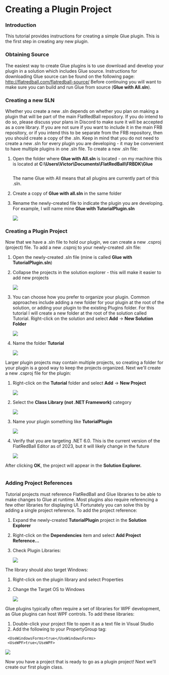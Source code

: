 # Creating a Plugin Project

### Introduction

This tutorial provides instructions for creating a simple Glue plugin. This is the first step in creating any new plugin.

### Obtaining Source

The easiest way to create Glue plugins is to use download and develop your plugin in a solution which includes Glue source. Instructions for downloading Glue source can be found on the following page: http://flatredball.com/flatredball-source/ Before continuing you will want to make sure you can build and run Glue from source (**Glue with All.sln**).

### Creating a new SLN

Whether you create a new .sln depends on whether you plan on making a plugin that will be part of the main FlatRedBall repository. If you do intend to do so, please discuss your plans in Discord to make sure it will be accepted as a core library. If you are not sure if you want to include it in the main FRB repository, or if you intend this to be separate from the FRB repository, then you should create a copy of the .sln. Keep in mind that you do not need to create a new .sln for every plugin you are developing - it may be convenient to have multiple plugins in one .sln file. To create a new .sln file:

1.  Open the folder where **Glue with All.sln** is located - on my machine this is located at **C:\Users\Victor\Documents\FlatRedBall\FRBDK\Glue**

    <figure><img src="../../media/2023-01-img_63b47242dcefd.png" alt=""><figcaption></figcaption></figure>

    The name Glue with All means that all plugins are currently part of this .sln.
2. Create a copy of **Glue with all.sln** in the same folder
3.  Rename the newly-created file to indicate the plugin you are developing. For example, I will name mine **Glue with TutorialPlugin.sln**

    ![](../../media/2023-01-img_63b4728413a0f.png)

### Creating a Plugin Project

Now that we have a .sln file to hold our plugin, we can create a new .csproj (project) file. To add a new .csproj to your newly-created .sln file:

1. Open the newly-created .sln file (mine is called **Glue with TutorialPlugin.sln**)
2.  Collapse the projects in the solution explorer - this will make it easier to add new projects

    ![](../../media/2018-02-img_5a7f0d5c0c1f5.png)
3.  You can choose how you prefer to organize your plugin. Common approaches include adding a new folder for your plugin at the root of the solution, or adding your plugin to the existing Plugins folder. For this tutorial I will create a new folder at the root of the solution called Tutorial. Right-click on the solution and select **Add** -> **New Solution Folder**

    ![](../../media/2018-02-img_5a7f0e76ee93f.png)
4.  Name the folder **Tutorial**

    ![](../../media/2018-02-img_5a7f0ebc176c7.png)

Larger plugin projects may contain multiple projects, so creating  a folder for your plugin is a good way to keep the projects organized. Next we'll create a new .csproj file for the plugin:

1.  Right-click on the **Tutorial** folder and select **Add** -> **New Project**

    ![](../../media/2018-02-img_5a7f0f6177819.png)
2.  Select the **Class Library (not .NET Framework)** category

    ![](../../media/2023-01-img_63b472ef08e0b.png)
3.  Name your plugin something like **TutorialPlugin**

    ![](../../media/2023-01-img_63b47314c3d19.png)
4.  Verify that you are targeting .NET 6.0. This is the current version of the FlatRedBall Editor as of 2023, but it will likely change in the future

    ![](../../media/2023-01-img_63b4734808217.png)

After clicking **OK**, the project will appear in the **Solution Explorer.**&#x20;

<figure><img src="../../media/2018-02-img_5a7f24bd2c492.png" alt=""><figcaption></figcaption></figure>

### Adding Project References

Tutorial projects must reference FlatRedBall and Glue libraries to be able to make changes to Glue at runtime. Most plugins also require referencing a few other libraries for displaying UI. Fortunately you can solve this by adding a single project reference. To add the project reference:

1. Expand the newly-created **TutorialPlugin** project in the **Solution Explorer**
2. Right-click on the **Dependencies** item and select **Add Project Reference...**
3.  Check Plugin Libraries:

    ![](../../media/2023-04-img_644d173f66308.png)

The library should also target Windows:

1. Right-click on the plugin library and select Properties
2.  Change the Target OS to Windows

    ![](../../media/2023-01-img_63b474f814127.png)

&#x20; Glue plugins typically often require a set of libraries for WPF development, as Glue plugins can host WPF controls. To add these libraries:

1. Double-click your project file to open it as a text file in Visual Studio
2. Add the following to your PropertyGroup tag:

```
 <UseWindowsForms>true</UseWindowsForms>
 <UseWPF>true</UseWPF>
```

![](../../media/2023-01-img_63b4758c7d999.png)

Now you have a project that is ready to go as a plugin project! Next we'll create our first plugin class.
